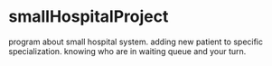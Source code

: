 # smallHospitalProject

program about small hospital system.
adding new patient to specific specialization.
knowing who are in waiting queue and your turn.
